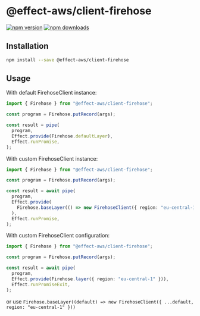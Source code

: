 # @effect-aws/client-firehose

[![npm version](https://img.shields.io/npm/v/%40effect-aws%2Fclient-firehose?color=brightgreen&label=npm%20package)](https://www.npmjs.com/package/@effect-aws/client-firehose)
[![npm downloads](https://img.shields.io/npm/dm/%40effect-aws%2Fclient-firehose)](https://www.npmjs.com/package/@effect-aws/client-firehose)

## Installation

```bash
npm install --save @effect-aws/client-firehose
```

## Usage

With default FirehoseClient instance:

```typescript
import { Firehose } from "@effect-aws/client-firehose";

const program = Firehose.putRecord(args);

const result = pipe(
  program,
  Effect.provide(Firehose.defaultLayer),
  Effect.runPromise,
);
```

With custom FirehoseClient instance:

```typescript
import { Firehose } from "@effect-aws/client-firehose";

const program = Firehose.putRecord(args);

const result = await pipe(
  program,
  Effect.provide(
    Firehose.baseLayer(() => new FirehoseClient({ region: "eu-central-1" })),
  ),
  Effect.runPromise,
);
```

With custom FirehoseClient configuration:

```typescript
import { Firehose } from "@effect-aws/client-firehose";

const program = Firehose.putRecord(args);

const result = await pipe(
  program,
  Effect.provide(Firehose.layer({ region: "eu-central-1" })),
  Effect.runPromiseExit,
);
```

or use `Firehose.baseLayer((default) => new FirehoseClient({ ...default, region: "eu-central-1" }))`
